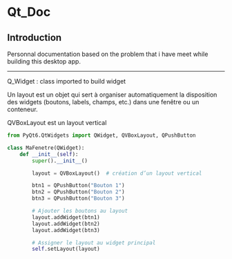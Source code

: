 # Qt_Doc


## Introduction

Personnal documentation based on the problem that i have meet while building this desktop app.


___

Q_Widget : class imported to build widget 

Un layout est un objet qui sert à organiser automatiquement la disposition des widgets (boutons, labels, champs, etc.) dans une fenêtre ou un conteneur.

QVBoxLayout est un layout vertical

```python
from PyQt6.QtWidgets import QWidget, QVBoxLayout, QPushButton

class MaFenetre(QWidget):
    def __init__(self):
        super().__init__()

        layout = QVBoxLayout()  # création d’un layout vertical

        btn1 = QPushButton("Bouton 1")
        btn2 = QPushButton("Bouton 2")
        btn3 = QPushButton("Bouton 3")

        # Ajouter les boutons au layout
        layout.addWidget(btn1)
        layout.addWidget(btn2)
        layout.addWidget(btn3)

        # Assigner le layout au widget principal
        self.setLayout(layout)
```

